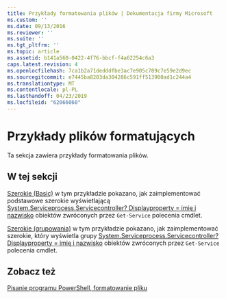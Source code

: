 ```yaml
---
title: Przykłady formatowania plików | Dokumentacja firmy Microsoft
ms.custom: ''
ms.date: 09/13/2016
ms.reviewer: ''
ms.suite: ''
ms.tgt_pltfrm: ''
ms.topic: article
ms.assetid: b141a560-0422-4f76-bbcf-f4a62254c6a3
caps.latest.revision: 4
ms.openlocfilehash: 7ca1b2a71dedddfbe3ac7e905c789c7e59e2d9ec
ms.sourcegitcommit: e7445ba8203da304286c591ff513900ad1c244a4
ms.translationtype: MT
ms.contentlocale: pl-PL
ms.lasthandoff: 04/23/2019
ms.locfileid: "62066060"
---
```

# <a name="examples-of-formatting-files"></a>Przykłady plików formatujących

Ta sekcja zawiera przykłady formatowania plików.

## <a name="in-this-section"></a>W tej sekcji

[Szerokie (Basic)](./wide-view-basic.md) w tym przykładzie pokazano, jak zaimplementować podstawowe szerokie wyświetlającą [System.Serviceprocess.Servicecontroller? Displayproperty = imię i nazwisko](/dotnet/api/System.ServiceProcess.ServiceController) obiektów zwróconych przez `Get-Service` polecenia cmdlet.

[Szerokie (grupowania)](./wide-view-groupby.md) w tym przykładzie pokazano, jak zaimplementować szerokie, który wyświetla grupy [System.Serviceprocess.Servicecontroller? Displayproperty = imię i nazwisko](/dotnet/api/System.ServiceProcess.ServiceController) obiektów zwróconych przez `Get-Service` polecenia cmdlet.

## <a name="see-also"></a>Zobacz też

[Pisanie programu PowerShell, formatowanie pliku](./writing-a-powershell-formatting-file.md)
